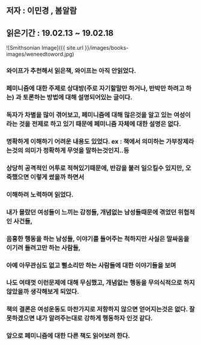 ## 저자 :  이민경 , 봄알람

## 읽은기간 : 19.02.13 ~ 19.02.18

![Smithsonian Image]({{ site.url }}/images/books-images/weneedtoword.jpg)

### 와이프가 추천해서 읽은책, 와이프는 아직 안읽었다.

### 페미니즘에 대한 주제로 상대방(주로 자기할말만 하거나, 반박만 하려고 하는) 과 토론하는 방법에 대해 설명되어있는 글이다.

### 독자가 차별을 많이 겪어보고, 페미니즘에 대해 많은것을 알고 있는 여성이라는 것을 전제로 하고 있기 때문에 페미니즘 자체에 대한 설명은 없다.

### 명확하게 이해하기 어려운 내용도 있었다. ex : 책에서 의미하는 가부장제라는것의 의미가 정확하게 무엇을 말하는것인지..등

### 상당히 공격적인 어투로 적혀있기때문에, 반감을 불러 일으킬수 있지만, 오죽했으면 이렇게 썼을까 하면서

### 이해하려 노력하며 읽었다.

### 내가 몰랐던 여성들이 느끼는 감정들, 개념없는 남성들때문에 겪었던 위협적인 사건들,

### 음흉한 행동을 하는 남성들, 이야기를 들어주는 척하지만 사실은 말싸움을 이기려 들려고만 하는 사람들,

### 아예 아무관심도 없고 뻘소리만 하는 사람들에 대한 이야기들을 보며

### 나도 여태껏 이런문제에 대해 무심했고, 개념없는 행동을 무의식적으로 하지 않았을까 생각해보게 되었다.

### 책의 결론은 여성운동도 마찬가지로 저항하지 않으면 얻어지는것은 없다. 잘 못하겠으면 내가 알려주는대로 강하게 행동하자 인것 같다.

### 앞으로 페미니즘에 대한 다른 책도 읽어보려 한다.



